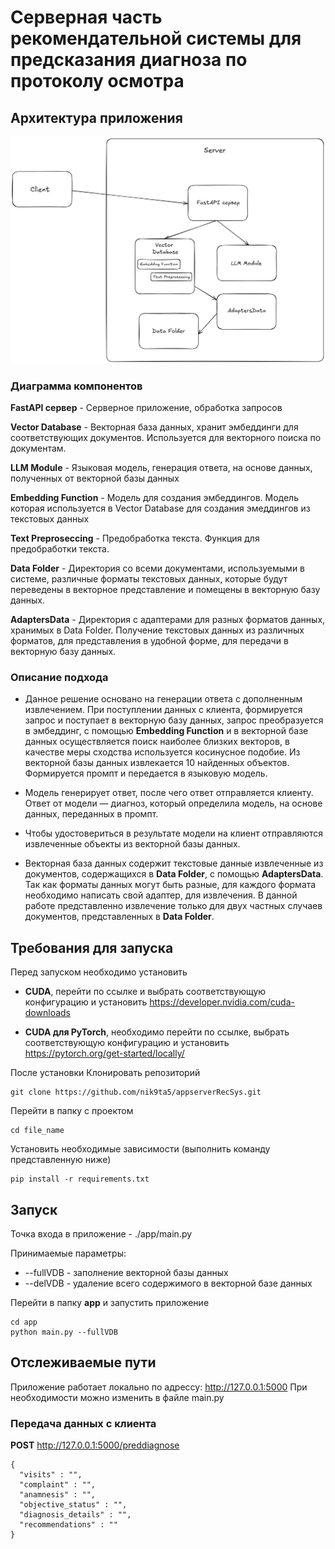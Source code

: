 # Серверная часть рекомендательной системы для предсказания диагноза по протоколу осмотра

## Архитектура приложения
![Диаграмма компонентов](./components.png)

### Диаграмма компонентов
**FastAPI сервер** - Серверное приложение, обработка запросов

**Vector Database** - Векторная база данных, хранит эмбеддинги для соответствующих документов.
Используется для векторного поиска по документам.

**LLM Module** - Языковая модель, генерация ответа, на основе данных, полученных от векторной базы данных

**Embedding Function** - Модель для создания эмбеддингов. Модель которая используется в Vector Database для создания эмеддингов из текстовых данных

**Text Preproseccing** - Предобработка текста. Функция для предобработки текста.

**Data Folder** - Директория со всеми документами, используемыми в системе, различные форматы текстовых данных, которые будут переведены в векторное представление и помещены в векторную базу данных.

**AdaptersData** - Директория с адаптерами для разных форматов данных, хранимых в Data Folder. Получение текстовых данных из различных форматов, для представления в удобной форме, для передачи в векторную базу данных.

### Описание подхода
* Данное решение основано на генерации ответа с дополненным извлечением. При поступлении данных с клиента, формируется запрос и поступает в векторную базу данных, запрос преобразуется в эмбеддинг, с помощью **Embedding Function** и в векторной базе данных осуществляется поиск наиболее близких векторов, в качестве меры сходства используется косинусное подобие. 
Из векторной базы данных извлекается 10 найденных объектов. Формируется промпт и передается в языковую модель.
* Модель генерирует ответ, после чего ответ отправляется клиенту. Ответ от модели — диагноз, который определила модель, на основе данных, переданных в промпт.
* Чтобы удостовериться в результате модели на клиент отправляются извлеченные объекты из векторной базы данных.

* Векторная база данных содержит текстовые данные извлеченные из документов, содержащихся в **Data Folder**, с помощью **AdaptersData**. Так как форматы данных могут быть разные, для каждого формата необходимо написать свой адаптер, для извлечения. В данной работе представленно извлечение только для двух частных случаев документов, представленных в **Data Folder**.

## Требования для запуска
Перед запуском необходимо установить 
* **CUDA**, перейти по ссылке и выбрать соответствующую конфигурацию и установить
https://developer.nvidia.com/cuda-downloads

* **CUDA для PyTorch**, необходимо перейти по ссылке, выбрать соответствующую конфигурацию и установить
https://pytorch.org/get-started/locally/

После установки
Клонировать репозиторий
```
git clone https://github.com/nik9ta5/appserverRecSys.git
```

Перейти в папку с проектом
```
cd file_name
```

Установить необходимые зависимости (выполнить команду представленную ниже)
```
pip install -r requirements.txt
```

## Запуск
Точка входа в приложение - ./app/main.py 

Принимаемые параметры:
* --fullVDB - заполнение векторной базы данных
* --delVDB - удаление всего содержимого в векторной базе данных

Перейти в папку **app** и запустить приложение
```
cd app
python main.py --fullVDB
```

## Отслеживаемые пути
Приложение работает локально по адрессу: http://127.0.0.1:5000
При необходимости можно изменить в файле main.py

### Передача данных с клиента
**POST** http://127.0.0.1:5000/preddiagnose
```
{
  "visits" : "",
  "complaint" : "",
  "anamnesis" : "",
  "objective_status" : "",
  "diagnosis_details" : "",
  "recommendations" : ""
}
```
